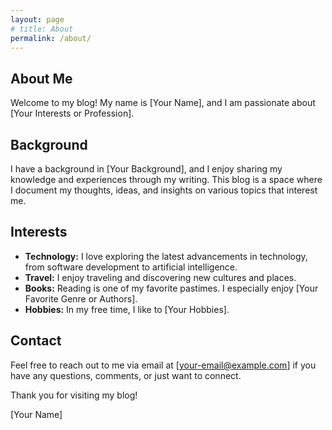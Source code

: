 ```yaml
---
layout: page
# title: About
permalink: /about/
---
```


## About Me

Welcome to my blog! My name is [Your Name], and I am passionate about [Your Interests or Profession].

## Background

I have a background in [Your Background], and I enjoy sharing my knowledge and experiences through my writing. This blog is a space where I document my thoughts, ideas, and insights on various topics that interest me.

## Interests

-   **Technology:** I love exploring the latest advancements in technology, from software development to artificial intelligence.
-   **Travel:** I enjoy traveling and discovering new cultures and places.
-   **Books:** Reading is one of my favorite pastimes. I especially enjoy [Your Favorite Genre or Authors].
-   **Hobbies:** In my free time, I like to [Your Hobbies].

## Contact

Feel free to reach out to me via email at [your-email@example.com] if you have any questions, comments, or just want to connect.

Thank you for visiting my blog!

[Your Name]
